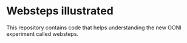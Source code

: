 # Websteps illustrated

This repository contains code that helps understanding the
new OONI experiment called websteps.
